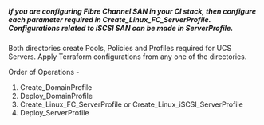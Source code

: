 ##### If you are configuring Fibre Channel SAN in your CI stack, then configure each parameter required in Create_Linux_FC_ServerProfile. Configurations related to iSCSI SAN can be made in ServerProfile.

Both directories create Pools, Policies and Profiles required for UCS Servers. Apply Terraform configurations from any one of the directories.

Order of Operations -
1. Create_DomainProfile
2. Deploy_DomainProfile
3. Create_Linux_FC_ServerProfile or Create_Linux_iSCSI_ServerProfile
4. Deploy_ServerProfile
